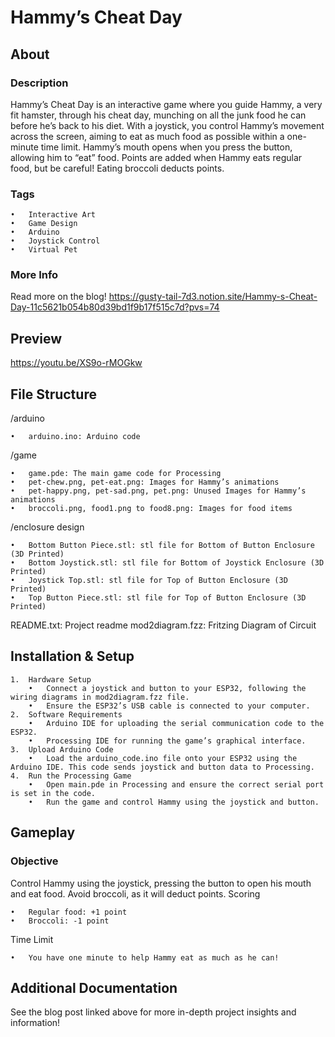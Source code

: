
# Hammy’s Cheat Day

## About

### Description
Hammy’s Cheat Day is an interactive game where you guide Hammy, a very fit hamster, through his cheat day, munching on all the junk food he can before he’s back to his diet. With a joystick, you control Hammy’s movement across the screen, aiming to eat as much food as possible within a one-minute time limit. Hammy’s mouth opens when you press the button, allowing him to “eat” food. Points are added when Hammy eats regular food, but be careful! Eating broccoli deducts points.

### Tags

	•	Interactive Art
	•	Game Design
	•	Arduino
	•	Joystick Control
	•	Virtual Pet

### More Info
Read more on the blog!
https://gusty-tail-7d3.notion.site/Hammy-s-Cheat-Day-11c5621b054b80d39bd1f9b17f515c7d?pvs=74

## Preview
https://youtu.be/XS9o-rMOGkw

## File Structure

 /arduino

	•	arduino.ino: Arduino code
  /game
  
 	•	game.pde: The main game code for Processing
	•	pet-chew.png, pet-eat.png: Images for Hammy’s animations
 	•	pet-happy.png, pet-sad.png, pet.png: Unused Images for Hammy’s animations
	•	broccoli.png, food1.png to food8.png: Images for food items
  /enclosure design

	•	Bottom Button Piece.stl: stl file for Bottom of Button Enclosure (3D Printed)
 	•	Bottom Joystick.stl: stl file for Bottom of Joystick Enclosure (3D Printed)
	•	Joystick Top.stl: stl file for Top of Button Enclosure (3D Printed)
	•	Top Button Piece.stl: stl file for Top of Button Enclosure (3D Printed)

README.txt: Project readme
mod2diagram.fzz: Fritzing Diagram of Circuit


## Installation & Setup

	1.	Hardware Setup
		•	Connect a joystick and button to your ESP32, following the wiring diagrams in mod2diagram.fzz file.
		•	Ensure the ESP32’s USB cable is connected to your computer.
	2.	Software Requirements
		•	Arduino IDE for uploading the serial communication code to the ESP32.
		•	Processing IDE for running the game’s graphical interface.
	3.	Upload Arduino Code
		•	Load the arduino_code.ino file onto your ESP32 using the Arduino IDE. This code sends joystick and button data to Processing.
	4.	Run the Processing Game
		•	Open main.pde in Processing and ensure the correct serial port is set in the code.
		•	Run the game and control Hammy using the joystick and button.

## Gameplay

### Objective
Control Hammy using the joystick, pressing the button to open his mouth and eat food. Avoid broccoli, as it will deduct points.
Scoring

	•	Regular food: +1 point
	•	Broccoli: -1 point
Time Limit

	•	You have one minute to help Hammy eat as much as he can!

## Additional Documentation

See the blog post linked above for more in-depth project insights and information!
